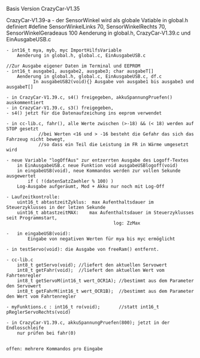 
Basis Version CrazyCar-V1.35

CrazyCar-V1.39-a
	- der SensorWinkel wird als globale Vatiable in global.h definiert
		#define	 SensorWinkelLinks 70, SensorWinkelRechts 70, SensorWinkelGeradeaus 100
		Aenderung in global.h, CrazyCar-V1.39.c und EinAusgabeUSB.c
		
	- int16_t mya, myb, myc ImportHilfsVariable 
		Aenderung in global.h, global.c, EinAusgabeUSB.c
		
	//Zur Ausgabe eigener Daten im Terminal und EEPROM
	- int16_t ausgabe1, ausgabe2, ausgabe3; char ausgabeT[] 
		Aenderung in global.h, global.c, EinAusgabeUSB.c, df.c
			  In ausgabeUSB2(void){} Ausgabe von ausgabe1 bis ausgabe3 und ausgabeT[]
			  
	- in CrazyCar-V1.39.c, s4() freigegeben, akkuSpannungPruefen() auskommentiert
	- in CrazyCar-V1.39.c, s3() freigegeben, 
	- s4() jetzt für die Datenaufzeichung ins eeprom verwendet
	
	- in cc-lib.c, fahr(), alle Werte zwischen (>-18) && (< 18) werden auf STOP gesetzt
				//bei Werten <16 und > -16 besteht die Gefahr das sich das Fahrzeug nicht bewegt,
				//so dass ein Teil die Leistung im FR in Wärme umgesetzt wird
	
	- neue Variable "logOffAus" zur entzerrten Ausgabe des Logoff-Textes
		in EinAusgabeUSB.c neue Funktion void ausgabeUSBlogoff(void) 
		in eingabeUSB(void), neue Kommandos werden zur vollen Sekunde ausgewertet 
			if ( !(datenSatzZaehler % 100) )
		Log-Ausgabe aufgeräumt, Mod + Akku nur noch mit Log-Off
				
	- Laufzeitkontrolle:
		uint16_t abtastzeitZyklus:	max Aufenthaltsdauer im Steuerzyklusses in der letzen Sekunde
		uint16_t abtastzeitMAX:    max Aufenthaltsdauer im Steuerzyklusses seit Programmstart, 
											log: ZzMax
				
	- 	in eingabeUSB(void):
			Eingabe von negativen Werten für mya bis myc ermöglicht
			  
	- in testServo(void): die Ausgabe von freeRam() entfernt.	
	
	- cc-lib.c
		int8_t getServo(void); //liefert den aktuellen Servowert
		int8_t getFahr(void);  //liefert den aktuellen Wert vom Fahrtenregler		
		int8_t getServoM(int16_t wert_OCR1A); //bestimmt aus dem Parameter den Servowert
		int8_t getFahrM(int16_t wert_OCR1B);  //bestimmt aus dem Parameter den Wert vom Fahrtenregler
		
	- myFunktions.c : int16_t ro(void); 	  //statt int16_t pReglerServoRechts(void)
	
	- in CrazyCar-V1.39.c, akkuSpannungPruefen(800); jetzt in der Endlosschleife
		nur prüfen bei fahr(0)
	
		
	offen: mehrere Kommandos pro Eingabe		

